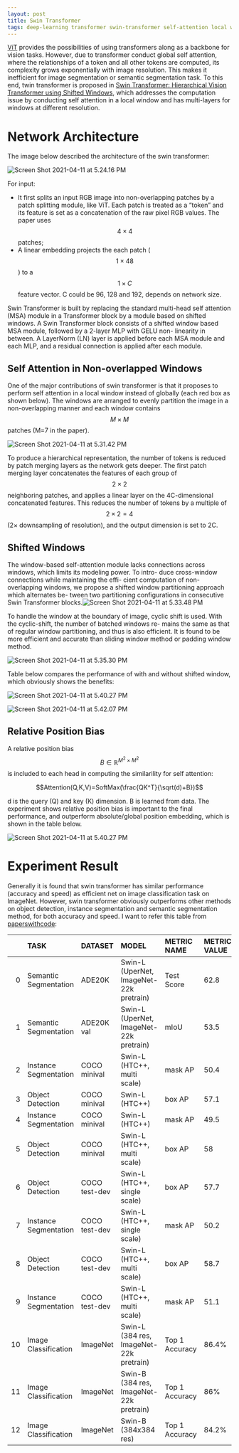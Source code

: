 ```yaml
---
layout: post
title: Swin Transformer
tags: deep-learning transformer swin-transformer self-attention local window shifted-window cyclic-shift object-detection image-classification instance-segmentation semantic-segmentation
---
```

[ViT](/vit/) provides the possibilities of using transformers along as a backbone for vision tasks. However, due to transformer conduct global self attention, where the relationships of a token and all other tokens are computed, its complexity grows exponentially with image resolution. This makes it inefficient for image segmentation or semantic segmentation task. To this end, twin transformer is proposed in  [Swin Transformer: Hierarchical Vision Transformer using Shifted Windows](https://arxiv.org/abs/2103.14030), which addresses the computation issue by conducting self attention in a local window and has multi-layers for windows at different resolution.

# Network Architecture

The image below described the architecture of the swin transformer:

![Screen Shot 2021-04-11 at 5.24.16 PM](https://raw.githubusercontent.com/zhangtemplar/zhangtemplar.github.io/master/uPic/2021_04_11_17_24_24_Screen%20Shot%202021-04-11%20at%205.24.16%20PM.png)

For input:

- It first splits an input RGB image into non-overlapping patches by a patch splitting module, like ViT. Each patch is treated as a “token” and its feature is set as a concatenation of the raw pixel RGB values. The paper uses $$4\times4$$ patches;
- A linear embedding projects the each patch ($$1\times48$$) to a $$1\times C$$ feature vector. C could be 96, 128 and 192, depends on network size.

Swin Transformer is built by replacing the standard multi-head self attention (MSA) module in a Transformer block by a module based on shifted windows. A Swin Transformer block consists of a shifted window based MSA module, followed by a 2-layer MLP with GELU non- linearity in between. A LayerNorm (LN) layer is applied before each MSA module and each MLP, and a residual connection is applied after each module.

## Self Attention in Non-overlapped Windows

One of the major contributions of swin transformer is that it proposes to perform self attention in a local window instead of globally (each red box as shown below). The windows are arranged to evenly partition the image in a non-overlapping manner and each window contains $$M\times M$$ patches (M=7 in the paper).

![Screen Shot 2021-04-11 at 5.31.42 PM](https://raw.githubusercontent.com/zhangtemplar/zhangtemplar.github.io/master/uPic/2021_04_11_17_31_44_Screen%20Shot%202021-04-11%20at%205.31.42%20PM.png)

To produce a hierarchical representation, the number of tokens is reduced by patch merging layers as the network gets deeper. The first patch merging layer concatenates the features of each group of $$2\times2$$ neighboring patches, and applies a linear layer on the 4C-dimensional concatenated features. This reduces the number of tokens by a multiple of $$2\times2=4$$ (2× downsampling of resolution), and the output dimension is set to 2C.

## Shifted Windows

The window-based self-attention module lacks connections across windows, which limits its modeling power. To intro- duce cross-window connections while maintaining the effi- cient computation of non-overlapping windows, we propose a shifted window partitioning approach which alternates be- tween two partitioning configurations in consecutive Swin Transformer blocks.![Screen Shot 2021-04-11 at 5.33.48 PM](https://raw.githubusercontent.com/zhangtemplar/zhangtemplar.github.io/master/uPic/2021_04_11_17_33_50_Screen%20Shot%202021-04-11%20at%205.33.48%20PM.png)

To handle the window at the boundary of image, cyclic shift is used. With the cyclic-shift, the number of batched windows re- mains the same as that of regular window partitioning, and thus is also efficient. It is found to be more efficient and accurate than sliding window method or padding window method.

![Screen Shot 2021-04-11 at 5.35.30 PM](https://raw.githubusercontent.com/zhangtemplar/zhangtemplar.github.io/master/uPic/2021_04_11_17_35_34_Screen%20Shot%202021-04-11%20at%205.35.30%20PM.png)

Table below compares the performance of with and without shifted window, which obviously shows the benefits:

![Screen Shot 2021-04-11 at 5.40.27 PM](https://raw.githubusercontent.com/zhangtemplar/zhangtemplar.github.io/master/uPic/2021_04_11_17_41_15_2021_04_11_17_40_32_Screen%20Shot%202021-04-11%20at%205.40.27%20PM.png)

![Screen Shot 2021-04-11 at 5.42.07 PM](https://raw.githubusercontent.com/zhangtemplar/zhangtemplar.github.io/master/uPic/2021_04_11_17_42_49_2021_04_11_17_42_09_Screen%20Shot%202021-04-11%20at%205.42.07%20PM.png)

## Relative Position Bias

A relative position bias $$B\in\mathbb{R}^{M^2\times M^2}$$ is included to each head in computing the similarility for self attention:

$$Attention(Q,K,V)=SoftMax(\frac{QK^T}{\sqrt(d)+B})$$

d is the query (Q) and key (K) dimension. B is learned from data. The experiment shows relative position bias is important to the final performance, and outperform absolute/global position embedding, which is shown in the table below.

![Screen Shot 2021-04-11 at 5.40.27 PM](https://raw.githubusercontent.com/zhangtemplar/zhangtemplar.github.io/master/uPic/2021_04_11_17_43_57_2021_04_11_17_41_15_2021_04_11_17_40_32_Screen%20Shot%202021-04-11%20at%205.40.27%20PM.png)

# Experiment Result

Generally it is found that swin transformer has similar performance (accuracy and speed) as efficient net on image classification task on ImageNet. However, swin transformer obviously outperforms other methods on object detection, instance segmentation and semantic segmentation method, for both accuracy and speed. I want to refer this table from [paperswithcode](https://paperswithcode.com/paper/swin-transformer-hierarchical-vision):

|      | TASK                  | DATASET       | MODEL                                   | METRIC NAME    | METRIC VALUE | GLOBAL RANK |
| ---: | :-------------------- | :------------ | :-------------------------------------- | :------------- | :----------- | :---------- |
|    0 | Semantic Segmentation | ADE20K        | Swin-L (UperNet, ImageNet-22k pretrain) | Test Score     | 62.8         | # 1         |
|    1 | Semantic Segmentation | ADE20K val    | Swin-L (UperNet, ImageNet-22k pretrain) | mIoU           | 53.5         | # 1         |
|    2 | Instance Segmentation | COCO minival  | Swin-L (HTC++, multi scale)             | mask AP        | 50.4         | # 1         |
|    3 | Object Detection      | COCO minival  | Swin-L (HTC++)                          | box AP         | 57.1         | # 2         |
|    4 | Instance Segmentation | COCO minival  | Swin-L (HTC++)                          | mask AP        | 49.5         | # 2         |
|    5 | Object Detection      | COCO minival  | Swin-L (HTC++, multi scale)             | box AP         | 58           | # 1         |
|    6 | Object Detection      | COCO test-dev | Swin-L (HTC++, single scale)            | box AP         | 57.7         | # 2         |
|    7 | Instance Segmentation | COCO test-dev | Swin-L (HTC++, single scale)            | mask AP        | 50.2         | # 2         |
|    8 | Object Detection      | COCO test-dev | Swin-L (HTC++, multi scale)             | box AP         | 58.7         | # 1         |
|    9 | Instance Segmentation | COCO test-dev | Swin-L (HTC++, multi scale)             | mask AP        | 51.1         | # 1         |
|   10 | Image Classification  | ImageNet      | Swin-L (384 res, ImageNet-22k pretrain) | Top 1 Accuracy | 86.4%        | # 17        |
|   11 | Image Classification  | ImageNet      | Swin-B (384 res, ImageNet-22k pretrain) | Top 1 Accuracy | 86%          | # 20        |
|   12 | Image Classification  | ImageNet      | Swin-B (384x384 res)                    | Top 1 Accuracy | 84.2%        | # 37        |

